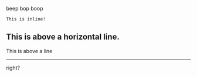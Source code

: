 beep bop boop

`This is inline!`

This is above a horizontal line.
---

This is above a line

***

right?
